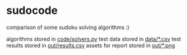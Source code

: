 # sudocode

comparison of some sudoku solving algorithms :)

algorithms stored in [code/solvers.py](https://github.com/jstebner/sudocode/blob/main/code/solvers.py)
test data stored in [data/*.csv](https://github.com/jstebner/sudocode/tree/main/data)
test results stored in [out/results.csv](https://github.com/jstebner/sudocode/blob/main/out/results.csv)
assets for report stored in [out/*.png](https://github.com/jstebner/sudocode/tree/main/out)